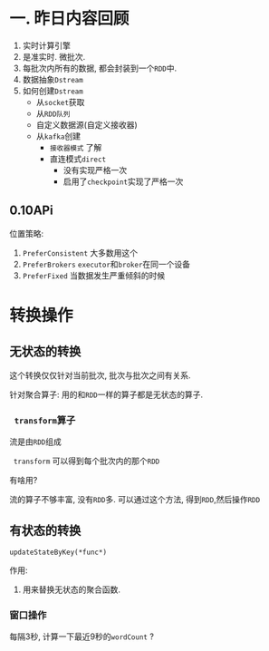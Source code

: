 # 一. 昨日内容回顾

1. 实时计算引擎
2. 是准实时. 微批次.
3. 每批次内所有的数据, 都会封装到一个`RDD`中.
4. 数据抽象`Dstream`
5. 如何创建`Dstream`
   - 从`socket`获取
   - 从`RDD队列`
   - 自定义数据源(自定义接收器)
   - 从`kafka`创建
     - `接收器模式` 了解
     - 直连模式`direct`
       - 没有实现严格一次
       - 启用了`checkpoint`实现了严格一次



## 0.10APi

位置策略:

1. `PreferConsistent` 大多数用这个
2. `PreferBrokers` `executor`和`broker`在同一个设备
3. `PreferFixed`  当数据发生严重倾斜的时候

# 转换操作

## 无状态的转换

这个转换仅仅针对当前批次, 批次与批次之间有关系.

针对聚合算子:  用的和`RDD`一样的算子都是无状态的算子.

### ` transform`算子

流是由`RDD`组成

` transform` 可以得到每个批次内的那个`RDD`

有啥用?

流的算子不够丰富, 没有`RDD`多. 可以通过这个方法, 得到`RDD`,然后操作`RDD` 

## 有状态的转换

`updateStateByKey(*func*)`

作用:

1. 用来替换无状态的聚合函数.

### 窗口操作

每隔3秒, 计算一下最近9秒的`wordCount` ?



